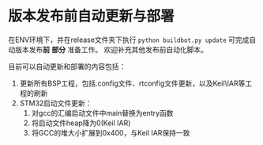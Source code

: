 # 版本发布前自动更新与部署

在ENV环境下，并在release文件夹下执行 `python buildbot.py update` 可完成自动版本发布**前** **部分** 准备工作。 欢迎补充其他发布前自动化脚本。

目前可以自动更新和部署的内容包括：
1. 更新所有BSP工程，包括.config文件、rtconfig文件更新，以及Keil\IAR等工程的刷新
2. STM32启动文件更新：
   1. 对gcc的汇编启动文件中main替换为entry函数
   2. 将启动文件heap降为0(Keil IAR)
   3. 将GCC的堆大小扩展到0x400，与Keil IAR保持一致

